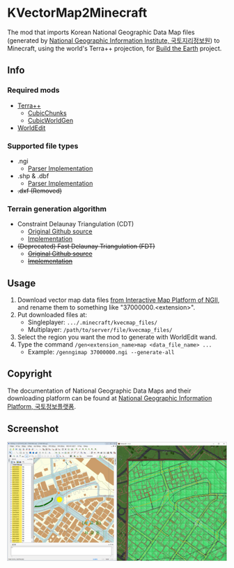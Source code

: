 # KVectorMap2Minecraft

The mod that imports Korean National Geographic Data Map files (generated by [National Geographic Information Institute, 국토지리정보원](https://www.ngii.go.kr/)) to Minecraft, using the world's Terra++ projection, for [Build the Earth](https://buildtheearth.net) project.

## Info
### Required mods
 * [Terra++](https://www.curseforge.com/minecraft/mc-mods/terraplusplus)
   * [CubicChunks](https://www.curseforge.com/minecraft/mc-mods/opencubicchunks)
   * [CubicWorldGen](https://www.curseforge.com/minecraft/mc-mods/cubicworldgen)
 * [WorldEdit](https://www.curseforge.com/minecraft/mc-mods/worldedit)

### Supported file types
 - .ngi
   * [Parser Implementation](src/main/java/com/mndk/ngiparser/NgiParser.java)
 - .shp & .dbf
   * [Parser Implementation](src/main/java/com/mndk/shapefile/ShpDbfDataIterator.java)
 - ~~.dxf (Removed)~~

### Terrain generation algorithm
 - Constraint Delaunay Triangulation (CDT)
   * [Original Github source](https://github.com/artem-ogre/CDT)
   * [Implementation](src/main/java/com/mndk/kvm2m/core/triangulator/cdt/ConstraintDelaunayTriangulator.java)
 - ~~(Deprecated) Fast Delaunay Triangulation (FDT)~~
   * ~~[Original Github source](https://github.com/mapbox/delaunator)~~
   * ~~[Implementation](src/main/java/com/mndk/kvm2m/core/triangulator/fdt/FastDelaunayTriangulator.java)~~

## Usage
1. Download vector map data files [from Interactive Map Platform of NGII](http://map.ngii.go.kr/ms/map/NlipMap.do), and rename them to something like "37000000.&lt;extension&gt;".
2. Put downloaded files at:
    * Singleplayer: `.../.minecraft/kvecmap_files/`
    * Multiplayer: `/path/to/server/file/kvecmap_files/`
3. Select the region you want the mod to generate with WorldEdit wand.
4. Type the command `/gen<extension_name>map <data_file_name> ...`
    * Example: `/genngimap 37000000.ngi --generate-all`

## Copyright
The documentation of National Geographic Data Maps and their downloading platform can be found at [National Geographic Information Platform, 국토정보플랫폼](http://map.ngii.go.kr/mn/mainPage.do).

## Screenshot

![Reference screenshot](docs/screenshot0.png)
